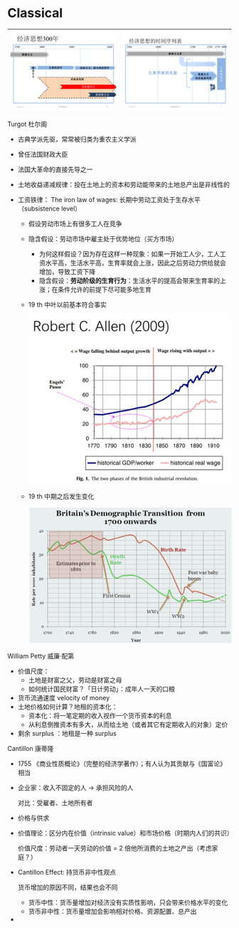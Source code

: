 # Classical



| ![ppt](4_classical.assets/FuHzVW86Z_I-BZBN7HcvgCU-PW5k.png) | ![ppt](4_classical.assets/Fg80wWy3q5nvLQIbtFoa5vbIE9Lj.png) |
| ----------------------------------------------------------- | ----------------------------------------------------------- |



Turgot 杜尔阁

- 古典学派先驱，常常被归类为重农主义学派

- 曾任法国财政大臣

- 法国大革命的直接先导之一

- 土地收益递减规律：投在土地上的资本和劳动能带来的土地总产出是非线性的

- 工资铁律： The iron law of wages: 长期中劳动工资处于生存水平（subsistence level）

    - 假设劳动市场上有很多工人在竞争

    - 隐含假设：劳动市场中雇主处于优势地位（买方市场）

        - 为何这样假设？因为存在这样一种现象：如果一开始工人少，工人工资水平高，生活水平高，生育率就会上涨，因此之后劳动力供给就会增加，导致工资下降
        - 隐含假设：**劳动阶级的生育行为**：生活水平的提高会带来生育率的上涨；在条件允许的前提下尽可能多地生育

    - 19 th 中叶以前基本符合事实

        ![image-20220927153025007](4_classical.assets/image-20220927153025007.png)

    - 19 th 中期之后发生变化

        ![image-20220927153234528](4_classical.assets/image-20220927153234528.png)



William Petty 威廉·配第

- 价值尺度：
    - 土地是财富之父，劳动是财富之母
    - 如何统计国民财富？「日计劳动」：成年人一天的口粮
- 货币流通速度 velocity of money
- 土地价格如何计算？地租的资本化：
    - 资本化：将一笔定期的收入视作一个货币资本的利息
    - 从利息倒推资本有多大，从而给土地（或者其它有定期收入的对象）定价
- 剩余 surplus ：地租是一种 surplus



Cantillon 康蒂隆

- 1755 《商业性质概论》（完整的经济学著作）；有人认为其贡献与《国富论》相当

- 企业家：收入不固定的人 -> 承担风险的人

    对比：受雇者、土地所有者

- 价格与供求

- 价值理论：区分内在价值（intrinsic value）和市场价格（时期内人们的共识）

    价值尺度：劳动者一天劳动的价值 = 2 倍他所消费的土地之产出（考虑家庭？）

- Cantillon Effect: 持货币非中性观点

    货币增加的原因不同，结果也会不同

    - 货币中性：货币量增加对经济没有实质性影响，只会带来价格水平的变化
    - 货币非中性：货币量增加会影响相对价格、资源配置、总产出

- 



